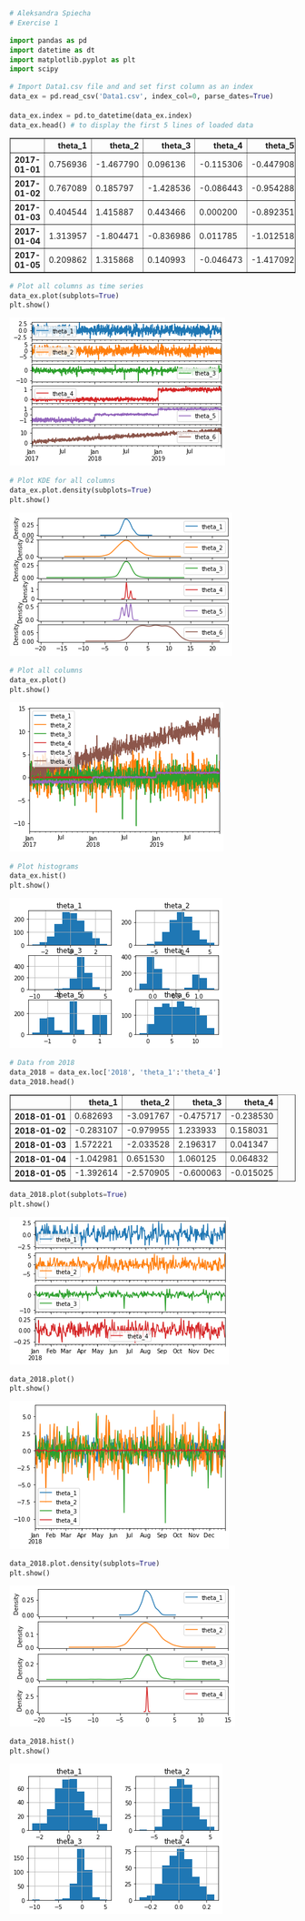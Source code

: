 ```python
# Aleksandra Spiecha
# Exercise 1
```


```python
import pandas as pd
import datetime as dt
import matplotlib.pyplot as plt
import scipy
```


```python
# Import Data1.csv file and and set first column as an index
data_ex = pd.read_csv('Data1.csv', index_col=0, parse_dates=True)

data_ex.index = pd.to_datetime(data_ex.index)
data_ex.head() # to display the first 5 lines of loaded data
```




<div>
<style scoped>
    .dataframe tbody tr th:only-of-type {
        vertical-align: middle;
    }

    .dataframe tbody tr th {
        vertical-align: top;
    }

    .dataframe thead th {
        text-align: right;
    }
</style>
<table border="1" class="dataframe">
  <thead>
    <tr style="text-align: right;">
      <th></th>
      <th>theta_1</th>
      <th>theta_2</th>
      <th>theta_3</th>
      <th>theta_4</th>
      <th>theta_5</th>
      <th>theta_6</th>
    </tr>
  </thead>
  <tbody>
    <tr>
      <th>2017-01-01</th>
      <td>0.756936</td>
      <td>-1.467790</td>
      <td>0.096136</td>
      <td>-0.115306</td>
      <td>-0.447908</td>
      <td>0.902579</td>
    </tr>
    <tr>
      <th>2017-01-02</th>
      <td>0.767089</td>
      <td>0.185797</td>
      <td>-1.428536</td>
      <td>-0.086443</td>
      <td>-0.954288</td>
      <td>1.930909</td>
    </tr>
    <tr>
      <th>2017-01-03</th>
      <td>0.404544</td>
      <td>1.415887</td>
      <td>0.443466</td>
      <td>0.000200</td>
      <td>-0.892351</td>
      <td>2.449691</td>
    </tr>
    <tr>
      <th>2017-01-04</th>
      <td>1.313957</td>
      <td>-1.804471</td>
      <td>-0.836986</td>
      <td>0.011785</td>
      <td>-1.012518</td>
      <td>1.182085</td>
    </tr>
    <tr>
      <th>2017-01-05</th>
      <td>0.209862</td>
      <td>1.315868</td>
      <td>0.140993</td>
      <td>-0.046473</td>
      <td>-1.417092</td>
      <td>1.742433</td>
    </tr>
  </tbody>
</table>
</div>




```python
# Plot all columns as time series
data_ex.plot(subplots=True)
plt.show()
```


    
![png](output_3_0.png)
    



```python
# Plot KDE for all columns
data_ex.plot.density(subplots=True)
plt.show()
```


    
![png](output_4_0.png)
    



```python
# Plot all columns
data_ex.plot()
plt.show()
```


    
![png](output_5_0.png)
    



```python
# Plot histograms
data_ex.hist()
plt.show()
```


    
![png](output_6_0.png)
    



```python
# Data from 2018
data_2018 = data_ex.loc['2018', 'theta_1':'theta_4']
data_2018.head()
```




<div>
<style scoped>
    .dataframe tbody tr th:only-of-type {
        vertical-align: middle;
    }

    .dataframe tbody tr th {
        vertical-align: top;
    }

    .dataframe thead th {
        text-align: right;
    }
</style>
<table border="1" class="dataframe">
  <thead>
    <tr style="text-align: right;">
      <th></th>
      <th>theta_1</th>
      <th>theta_2</th>
      <th>theta_3</th>
      <th>theta_4</th>
    </tr>
  </thead>
  <tbody>
    <tr>
      <th>2018-01-01</th>
      <td>0.682693</td>
      <td>-3.091767</td>
      <td>-0.475717</td>
      <td>-0.238530</td>
    </tr>
    <tr>
      <th>2018-01-02</th>
      <td>-0.283107</td>
      <td>-0.979955</td>
      <td>1.233933</td>
      <td>0.158031</td>
    </tr>
    <tr>
      <th>2018-01-03</th>
      <td>1.572221</td>
      <td>-2.033528</td>
      <td>2.196317</td>
      <td>0.041347</td>
    </tr>
    <tr>
      <th>2018-01-04</th>
      <td>-1.042981</td>
      <td>0.651530</td>
      <td>1.060125</td>
      <td>0.064832</td>
    </tr>
    <tr>
      <th>2018-01-05</th>
      <td>-1.392614</td>
      <td>-2.570905</td>
      <td>-0.600063</td>
      <td>-0.015025</td>
    </tr>
  </tbody>
</table>
</div>




```python
data_2018.plot(subplots=True)
plt.show()
```


    
![png](output_8_0.png)
    



```python
data_2018.plot()
plt.show()
```


    
![png](output_9_0.png)
    



```python
data_2018.plot.density(subplots=True)
plt.show()
```


    
![png](output_10_0.png)
    



```python
data_2018.hist()
plt.show()
```


    
![png](output_11_0.png)
    

